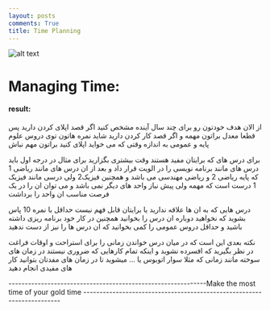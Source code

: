 ```yaml
---
layout: posts
comments: True
title: Time Planning
---
```



![alt text](C:\git\pooria159.github.io\tg.jpg)





# Managing Time:

#### result:

از الان هدف خودتون رو برای چند سال آینده مشخص کنید اگر قصد اپلای کردن دارید پس قطعا معدل براتون مهمه و اگر قصد کار کردن دارید شاید نمره هاتون توی دروس علوم پایه و عمومی به اندازه وقتی که می خواید اپلای کنید براتون مهم نباش

برای درس های که برایتان مفید هستند وقت بیشتری بگزارید برای مثال در درجه اول باید درس های مانند برنامه نویسی را در الویت قرار داد و بعد از ان درس های مانند ریاضی 1 که پایه ریاضی 2 و ریاضی مهندسی می باشد و همچنین فیزیک2 ولی درسی مانند فیزیک 1 درست است که مهمه ولی پیش نیاز واحد های دیگر نمی باشد و می توان ان را  در یک فرصت مناسب ان واحد را برداشت 

درس هایی که به ان ها علاقه ندارید یا برایتان قابل فهم نیست حداقل با نمره 10 پاس بشوید که نخواهید دوباره ان درس را بخوانید همچنین در کار خود برنامه ریزی داشته باشید و حداقل دروس عمومی را کمی بخوانید که ان درس ها را نیز از دست ندهید 

نکته بعدی این است که در میان درس خواندن زمانی را برای استراحت و اوقات فراغت در  نظر بگیرید که افسرده نشوید و اینکه تمام کارهایی که ضروری نیستند در زمان های سوخته مانند زمانی که مثلا سوار اتوبوس یا ... میشوید تا در زمان های مفدتان بتوانید کار های مفیدی انجام دهید



-------------------------------------------------------------Make the most time of your gold time -----------------------------------------------------------------------










